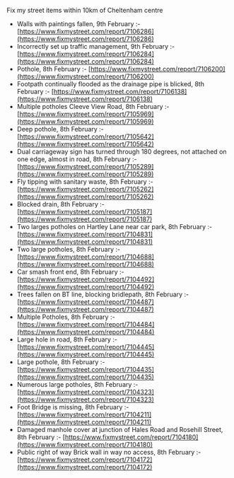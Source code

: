 Fix my street items within 10km of Cheltenham centre

<!-- fix_marker starts -->

- Walls with paintings fallen, 9th February :- [https://www.fixmystreet.com/report/7106286](https://www.fixmystreet.com/report/7106286)
- Incorrectly set up traffic management, 9th February :- [https://www.fixmystreet.com/report/7106284](https://www.fixmystreet.com/report/7106284)
- Pothole, 8th February :- [https://www.fixmystreet.com/report/7106200](https://www.fixmystreet.com/report/7106200)
- Footpath continually flooded as the drainage pipe is blicked, 8th February :- [https://www.fixmystreet.com/report/7106138](https://www.fixmystreet.com/report/7106138)
- Multiple potholes Cleeve View Road, 8th February :- [https://www.fixmystreet.com/report/7105969](https://www.fixmystreet.com/report/7105969)
- Deep pothole, 8th February :- [https://www.fixmystreet.com/report/7105642](https://www.fixmystreet.com/report/7105642)
- Dual carriageway sign has turned through 180 degrees, not attached on one edge, almost in road, 8th February :- [https://www.fixmystreet.com/report/7105289](https://www.fixmystreet.com/report/7105289)
- Fly tipping with sanitary waste, 8th February :- [https://www.fixmystreet.com/report/7105262](https://www.fixmystreet.com/report/7105262)
- Blocked drain, 8th February :- [https://www.fixmystreet.com/report/7105187](https://www.fixmystreet.com/report/7105187)
- Two larges potholes on Hartley Lane near car park, 8th February :- [https://www.fixmystreet.com/report/7104831](https://www.fixmystreet.com/report/7104831)
- Two large potholes, 8th February :- [https://www.fixmystreet.com/report/7104688](https://www.fixmystreet.com/report/7104688)
- Car smash front end, 8th February :- [https://www.fixmystreet.com/report/7104492](https://www.fixmystreet.com/report/7104492)
- Trees fallen on BT line, blocking bridlepath, 8th February :- [https://www.fixmystreet.com/report/7104487](https://www.fixmystreet.com/report/7104487)
- Multiple Potholes, 8th February :- [https://www.fixmystreet.com/report/7104484](https://www.fixmystreet.com/report/7104484)
- Large hole in road, 8th February :- [https://www.fixmystreet.com/report/7104445](https://www.fixmystreet.com/report/7104445)
- Large pothole, 8th February :- [https://www.fixmystreet.com/report/7104435](https://www.fixmystreet.com/report/7104435)
- Numerous large potholes, 8th February :- [https://www.fixmystreet.com/report/7104323](https://www.fixmystreet.com/report/7104323)
- Foot Bridge is missing, 8th February :- [https://www.fixmystreet.com/report/7104211](https://www.fixmystreet.com/report/7104211)
- Damaged manhole cover at junction of Hales Road and Rosehill Street, 8th February :- [https://www.fixmystreet.com/report/7104180](https://www.fixmystreet.com/report/7104180)
- Public right of way Brick wall in way no access, 8th February :- [https://www.fixmystreet.com/report/7104172](https://www.fixmystreet.com/report/7104172)

<!-- fix_marker ends -->